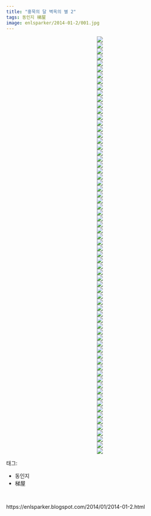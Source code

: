 ```yaml
---
title: "홍묵의 달 벽옥의 별 2"
tags: 동인지 梯屋
image: enlsparker/2014-01-2/001.jpg
---
```

<div class="article">
<div class="separator" style="clear: both; text-align: center;">
<img src="{{ site.nasurl }}/enlsparker/2014-01-2/001.jpg"/></div>
<div class="separator" style="clear: both; text-align: center;">
<img src="{{ site.nasurl }}/enlsparker/2014-01-2/002.jpg"/></div>
<div class="separator" style="clear: both; text-align: center;">
<img src="{{ site.nasurl }}/enlsparker/2014-01-2/003.jpg"/></div>
<div class="separator" style="clear: both; text-align: center;">
<img src="{{ site.nasurl }}/enlsparker/2014-01-2/004.jpg"/></div>
<div class="separator" style="clear: both; text-align: center;">
<img src="{{ site.nasurl }}/enlsparker/2014-01-2/005.jpg"/></div>
<div class="separator" style="clear: both; text-align: center;">
<img src="{{ site.nasurl }}/enlsparker/2014-01-2/006.jpg"/></div>
<div class="separator" style="clear: both; text-align: center;">
<img src="{{ site.nasurl }}/enlsparker/2014-01-2/007.jpg"/></div>
<div class="separator" style="clear: both; text-align: center;">
<img src="{{ site.nasurl }}/enlsparker/2014-01-2/008.jpg"/></div>
<div class="separator" style="clear: both; text-align: center;">
<img src="{{ site.nasurl }}/enlsparker/2014-01-2/009.jpg"/></div>
<div class="separator" style="clear: both; text-align: center;">
<img src="{{ site.nasurl }}/enlsparker/2014-01-2/010.jpg"/></div>
<div class="separator" style="clear: both; text-align: center;">
<img src="{{ site.nasurl }}/enlsparker/2014-01-2/011.jpg"/></div>
<div class="separator" style="clear: both; text-align: center;">
<img src="{{ site.nasurl }}/enlsparker/2014-01-2/012.jpg"/></div>
<div class="separator" style="clear: both; text-align: center;">
<img src="{{ site.nasurl }}/enlsparker/2014-01-2/013.jpg"/></div>
<div class="separator" style="clear: both; text-align: center;">
<img src="{{ site.nasurl }}/enlsparker/2014-01-2/014.jpg"/></div>
<div class="separator" style="clear: both; text-align: center;">
<img src="{{ site.nasurl }}/enlsparker/2014-01-2/015.jpg"/></div>
<div class="separator" style="clear: both; text-align: center;">
<img src="{{ site.nasurl }}/enlsparker/2014-01-2/016.jpg"/></div>
<div class="separator" style="clear: both; text-align: center;">
<img src="{{ site.nasurl }}/enlsparker/2014-01-2/017.jpg"/></div>
<div class="separator" style="clear: both; text-align: center;">
<img src="{{ site.nasurl }}/enlsparker/2014-01-2/018.jpg"/></div>
<div class="separator" style="clear: both; text-align: center;">
<img src="{{ site.nasurl }}/enlsparker/2014-01-2/019.jpg"/></div>
<div class="separator" style="clear: both; text-align: center;">
<img src="{{ site.nasurl }}/enlsparker/2014-01-2/020.jpg"/></div>
<div class="separator" style="clear: both; text-align: center;">
<img src="{{ site.nasurl }}/enlsparker/2014-01-2/021.jpg"/></div>
<div class="separator" style="clear: both; text-align: center;">
<img src="{{ site.nasurl }}/enlsparker/2014-01-2/022.jpg"/></div>
<div class="separator" style="clear: both; text-align: center;">
<img src="{{ site.nasurl }}/enlsparker/2014-01-2/023.jpg"/></div>
<div class="separator" style="clear: both; text-align: center;">
<img src="{{ site.nasurl }}/enlsparker/2014-01-2/024.jpg"/></div>
<div class="separator" style="clear: both; text-align: center;">
<img src="{{ site.nasurl }}/enlsparker/2014-01-2/025.jpg"/></div>
<div class="separator" style="clear: both; text-align: center;">
<img src="{{ site.nasurl }}/enlsparker/2014-01-2/026.jpg"/></div>
<div class="separator" style="clear: both; text-align: center;">
<img src="{{ site.nasurl }}/enlsparker/2014-01-2/027.jpg"/></div>
<div class="separator" style="clear: both; text-align: center;">
<img src="{{ site.nasurl }}/enlsparker/2014-01-2/028.jpg"/></div>
<div class="separator" style="clear: both; text-align: center;">
<img src="{{ site.nasurl }}/enlsparker/2014-01-2/029.jpg"/></div>
<div class="separator" style="clear: both; text-align: center;">
<img src="{{ site.nasurl }}/enlsparker/2014-01-2/030.jpg"/></div>
<div class="separator" style="clear: both; text-align: center;">
<img src="{{ site.nasurl }}/enlsparker/2014-01-2/031.jpg"/></div>
<div class="separator" style="clear: both; text-align: center;">
<img src="{{ site.nasurl }}/enlsparker/2014-01-2/032.jpg"/></div>
<div class="separator" style="clear: both; text-align: center;">
<img src="{{ site.nasurl }}/enlsparker/2014-01-2/033.jpg"/></div>
<div class="separator" style="clear: both; text-align: center;">
<img src="{{ site.nasurl }}/enlsparker/2014-01-2/034.jpg"/></div>
<div class="separator" style="clear: both; text-align: center;">
<img src="{{ site.nasurl }}/enlsparker/2014-01-2/035.jpg"/></div>
<div class="separator" style="clear: both; text-align: center;">
<img src="{{ site.nasurl }}/enlsparker/2014-01-2/036.jpg"/></div>
<div class="separator" style="clear: both; text-align: center;">
<img src="{{ site.nasurl }}/enlsparker/2014-01-2/037.jpg"/></div>
<div class="separator" style="clear: both; text-align: center;">
<img src="{{ site.nasurl }}/enlsparker/2014-01-2/038.jpg"/></div>
<div class="separator" style="clear: both; text-align: center;">
<img src="{{ site.nasurl }}/enlsparker/2014-01-2/039.jpg"/></div>
<div class="separator" style="clear: both; text-align: center;">
<img src="{{ site.nasurl }}/enlsparker/2014-01-2/040.jpg"/></div>
<div class="separator" style="clear: both; text-align: center;">
<img src="{{ site.nasurl }}/enlsparker/2014-01-2/041.jpg"/></div>
<div class="separator" style="clear: both; text-align: center;">
<img src="{{ site.nasurl }}/enlsparker/2014-01-2/042.jpg"/></div>
<div class="separator" style="clear: both; text-align: center;">
<img src="{{ site.nasurl }}/enlsparker/2014-01-2/043.jpg"/></div>
<div class="separator" style="clear: both; text-align: center;">
<img src="{{ site.nasurl }}/enlsparker/2014-01-2/044.jpg"/></div>
<div class="separator" style="clear: both; text-align: center;">
<img src="{{ site.nasurl }}/enlsparker/2014-01-2/045.jpg"/></div>
<div class="separator" style="clear: both; text-align: center;">
<img src="{{ site.nasurl }}/enlsparker/2014-01-2/046.jpg"/></div>
<div class="separator" style="clear: both; text-align: center;">
<img src="{{ site.nasurl }}/enlsparker/2014-01-2/047.jpg"/></div>
<div class="separator" style="clear: both; text-align: center;">
<img src="{{ site.nasurl }}/enlsparker/2014-01-2/048.jpg"/></div>
<div class="separator" style="clear: both; text-align: center;">
<img src="{{ site.nasurl }}/enlsparker/2014-01-2/049.jpg"/></div>
<div class="separator" style="clear: both; text-align: center;">
<img src="{{ site.nasurl }}/enlsparker/2014-01-2/050.jpg"/></div>
<div class="separator" style="clear: both; text-align: center;">
<img src="{{ site.nasurl }}/enlsparker/2014-01-2/051.jpg"/></div>
<div class="separator" style="clear: both; text-align: center;">
<img src="{{ site.nasurl }}/enlsparker/2014-01-2/052.jpg"/></div>
<div class="separator" style="clear: both; text-align: center;">
<img src="{{ site.nasurl }}/enlsparker/2014-01-2/053.jpg"/></div>
<div class="separator" style="clear: both; text-align: center;">
<img src="{{ site.nasurl }}/enlsparker/2014-01-2/054.jpg"/></div>
<div class="separator" style="clear: both; text-align: center;">
<img src="{{ site.nasurl }}/enlsparker/2014-01-2/055.jpg"/></div>
<div class="separator" style="clear: both; text-align: center;">
<img src="{{ site.nasurl }}/enlsparker/2014-01-2/056.jpg"/></div>
<div class="separator" style="clear: both; text-align: center;">
<img src="{{ site.nasurl }}/enlsparker/2014-01-2/057.jpg"/></div>
<div class="separator" style="clear: both; text-align: center;">
<img src="{{ site.nasurl }}/enlsparker/2014-01-2/058.jpg"/></div>
<div class="separator" style="clear: both; text-align: center;">
<img src="{{ site.nasurl }}/enlsparker/2014-01-2/059.jpg"/></div>
<div class="separator" style="clear: both; text-align: center;">
<img src="{{ site.nasurl }}/enlsparker/2014-01-2/060.jpg"/></div>
<div class="separator" style="clear: both; text-align: center;">
<img src="{{ site.nasurl }}/enlsparker/2014-01-2/061.jpg"/></div>
<div class="separator" style="clear: both; text-align: center;">
<img src="{{ site.nasurl }}/enlsparker/2014-01-2/062.jpg"/></div>
<div class="separator" style="clear: both; text-align: center;">
<img src="{{ site.nasurl }}/enlsparker/2014-01-2/063.jpg"/></div>
<div class="separator" style="clear: both; text-align: center;">
<img src="{{ site.nasurl }}/enlsparker/2014-01-2/064.jpg"/></div>
<div class="separator" style="clear: both; text-align: center;">
<img src="{{ site.nasurl }}/enlsparker/2014-01-2/065.jpg"/></div>
<div class="separator" style="clear: both; text-align: center;">
<img src="{{ site.nasurl }}/enlsparker/2014-01-2/066.jpg"/></div>
<div class="separator" style="clear: both; text-align: center;">
<img src="{{ site.nasurl }}/enlsparker/2014-01-2/067.jpg"/></div>
<div class="separator" style="clear: both; text-align: center;">
<img src="{{ site.nasurl }}/enlsparker/2014-01-2/068.jpg"/></div>
<div class="separator" style="clear: both; text-align: center;">
<img src="{{ site.nasurl }}/enlsparker/2014-01-2/069.jpg"/></div>
<div class="separator" style="clear: both; text-align: center;">
<img src="{{ site.nasurl }}/enlsparker/2014-01-2/070.jpg"/></div>
</div><div class="tagTrail">
<p>태그: </p>
<ul>
<li>동인지</li>
<li>梯屋</li>
</ul>
</div>
<br/>
<p id="refer">https://enlsparker.blogspot.com/2014/01/2014-01-2.html</p>
<br/>
